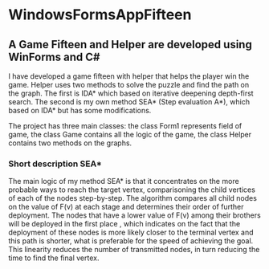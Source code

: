 # WindowsFormsAppFifteen
## A Game Fifteen and Helper are developed using WinForms and C#

I have developed a game fifteen with helper that helps the player win the game. Helper uses two methods to solve the puzzle and find the path on the graph. The first is IDA* which based on iterative deepening depth-first search. The second is my own method SEA* (Step evaluation A*), which based on IDA* but has some modifications.

The project has three main classes: the class Form1 represents field of game, the class Game contains all the logic of the game, the class Helper contains two methods on the graphs.

### Short description SEA*
The main logic of my method SEA* is that it concentrates on the more probable ways to reach the target vertex,  comparisoning  the child vertices of each of the nodes step-by-step. The algorithm compares all child nodes on the value of F(v) at each stage and determines their order of further deployment. The nodes that have a lower value of F(v) among their brothers will be deployed in the first place , which indicates on the fact that the deployment of these nodes is more likely closer to the terminal vertex and this path is shorter, what is preferable for the speed of achieving the goal. This linearity reduces the number of transmitted nodes, in turn reducing the time to find the final vertex.

